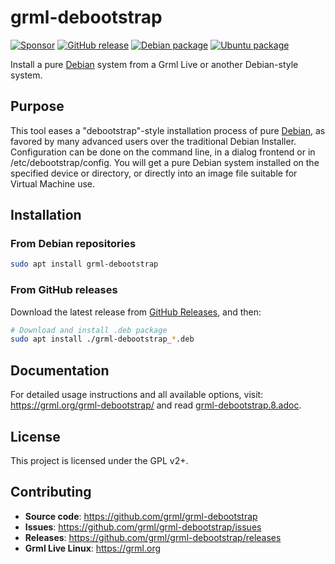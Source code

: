 # grml-debootstrap

[![Sponsor](https://img.shields.io/badge/Sponsor-GitHub-purple?logo=github)](https://github.com/sponsors/grml)
[![GitHub release](https://img.shields.io/github/v/release/grml/grml-debootstrap)](https://github.com/grml/grml-debootstrap/releases)
[![Debian package](https://img.shields.io/debian/v/grml-debootstrap/trixie?label=debian)](https://packages.debian.org/trixie/grml-debootstrap)
[![Ubuntu package](https://img.shields.io/ubuntu/v/grml-debootstrap)](https://packages.ubuntu.com/search?keywords=grml-debootstrap)

Install a pure [Debian](https://debian.org/) system from a Grml Live or another Debian-style system.

## Purpose

This tool eases a "debootstrap"-style installation process of pure [Debian](https://debian.org/), as favored by many advanced users over the traditional Debian Installer.
Configuration can be done on the command line, in a dialog frontend or in /etc/debootstrap/config.
You will get a pure Debian system installed on the specified device or directory, or directly into an image file suitable for Virtual Machine use.

## Installation

### From Debian repositories

```bash
sudo apt install grml-debootstrap
```

### From GitHub releases

Download the latest release from [GitHub Releases](https://github.com/grml/grml-debootstrap/releases), and then:

```bash
# Download and install .deb package
sudo apt install ./grml-debootstrap_*.deb
```

## Documentation

For detailed usage instructions and all available options, visit: https://grml.org/grml-debootstrap/ and read [grml-debootstrap.8.adoc](grml-debootstrap.8.adoc).

## License

This project is licensed under the GPL v2+.

## Contributing

- **Source code**: https://github.com/grml/grml-debootstrap
- **Issues**: https://github.com/grml/grml-debootstrap/issues
- **Releases**: https://github.com/grml/grml-debootstrap/releases
- **Grml Live Linux**: https://grml.org
